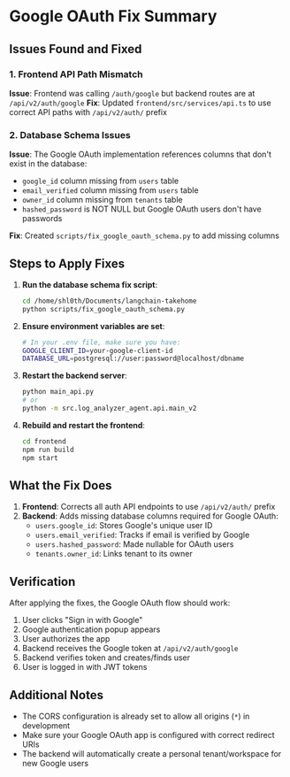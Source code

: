 # Google OAuth Fix Summary

## Issues Found and Fixed

### 1. Frontend API Path Mismatch
**Issue**: Frontend was calling `/auth/google` but backend routes are at `/api/v2/auth/google`
**Fix**: Updated `frontend/src/services/api.ts` to use correct API paths with `/api/v2/auth/` prefix

### 2. Database Schema Issues
**Issue**: The Google OAuth implementation references columns that don't exist in the database:
- `google_id` column missing from `users` table
- `email_verified` column missing from `users` table  
- `owner_id` column missing from `tenants` table
- `hashed_password` is NOT NULL but Google OAuth users don't have passwords

**Fix**: Created `scripts/fix_google_oauth_schema.py` to add missing columns

## Steps to Apply Fixes

1. **Run the database schema fix script**:
   ```bash
   cd /home/shl0th/Documents/langchain-takehome
   python scripts/fix_google_oauth_schema.py
   ```

2. **Ensure environment variables are set**:
   ```bash
   # In your .env file, make sure you have:
   GOOGLE_CLIENT_ID=your-google-client-id
   DATABASE_URL=postgresql://user:password@localhost/dbname
   ```

3. **Restart the backend server**:
   ```bash
   python main_api.py
   # or
   python -m src.log_analyzer_agent.api.main_v2
   ```

4. **Rebuild and restart the frontend**:
   ```bash
   cd frontend
   npm run build
   npm start
   ```

## What the Fix Does

1. **Frontend**: Corrects all auth API endpoints to use `/api/v2/auth/` prefix
2. **Backend**: Adds missing database columns required for Google OAuth:
   - `users.google_id`: Stores Google's unique user ID
   - `users.email_verified`: Tracks if email is verified by Google
   - `users.hashed_password`: Made nullable for OAuth users
   - `tenants.owner_id`: Links tenant to its owner

## Verification

After applying the fixes, the Google OAuth flow should work:
1. User clicks "Sign in with Google"
2. Google authentication popup appears
3. User authorizes the app
4. Backend receives the Google token at `/api/v2/auth/google`
5. Backend verifies token and creates/finds user
6. User is logged in with JWT tokens

## Additional Notes

- The CORS configuration is already set to allow all origins (`*`) in development
- Make sure your Google OAuth app is configured with correct redirect URIs
- The backend will automatically create a personal tenant/workspace for new Google users